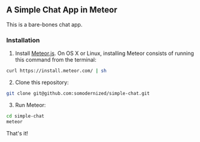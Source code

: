 ## A Simple Chat App in Meteor

This is a bare-bones chat app.

### Installation

1. Install [Meteor.js](https://www.meteor.com/install). On OS X or Linux, installing Meteor consists of running this command from the terminal:

```bash
curl https://install.meteor.com/ | sh
```

2. Clone this repository:

```bash
git clone git@github.com:somodernized/simple-chat.git
```

3. Run Meteor:

```bash
cd simple-chat
meteor
```

That's it!

